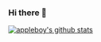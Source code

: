 ### Hi there 👋

[![appleboy's github stats](https://github-readme-stats.vercel.app/api?username=appleboy)](https://github.com/anuraghazra/github-readme-stats)

<!--
**appleboy/appleboy** is a ✨ _special_ ✨ repository because its `README.md` (this file) appears on your GitHub profile.

Here are some ideas to get you started:

- 🔭 I’m currently working on ...
- 🌱 I’m currently learning ...
- 👯 I’m looking to collaborate on ...
- 🤔 I’m looking for help with ...
- 💬 Ask me about ...
- 📫 How to reach me: ...
- 😄 Pronouns: ...
- ⚡ Fun fact: ...
-->
